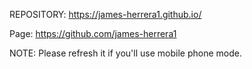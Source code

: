 REPOSITORY: https://james-herrera1.github.io/

Page: https://github.com/james-herrera1

NOTE: Please refresh it if you'll use mobile phone mode.
